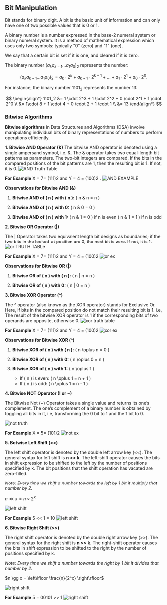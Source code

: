 ## Bit Manipulation
Bit stands for binary digit. A bit is the basic unit of information and can only have one of two possible values that is 0 or 1.

A binary number is a number expressed in the base-2 numeral system or binary numeral system. It is a method of mathematical expression which uses only two symbols: typically "0" (zero) and "1" (one).

We say that a certain bit is set if it is one, and cleared if it is zero.

The binary number $(a_k a_{k-1} \dots a_1 a_0)_2$ represents the number:

$$(a_k a_{k-1} \dots a_1 a_0)_2 = a_k \cdot 2^k + a_{k-1} \cdot 2^{k-1} + \dots + a_1 \cdot 2^1 + a_0 \cdot 2^0.$$

For instance, the binary number $1101_2$ represents the number $13$:

$$
\begin{align*}
1101_2 &= 1 \cdot 2^3 + 1 \cdot 2^2 + 0 \cdot 2^1 + 1 \cdot 2^0 \\
&= 1\cdot 8 + 1 \cdot 4 + 0 \cdot 2 + 1 \cdot 1 \\
&= 13
\end{align*}
$$

### Bitwise Algorithms

**Bitwise algorithms** in Data Structures and Algorithms (DSA) involve manipulating individual bits of binary representations of numbers to perform operations efficiently.

**1. Bitwise AND Operator (&)**
The bitwise AND operator is denoted using a single ampersand symbol, i.e. &. The & operator takes two equal-length bit patterns as parameters. The two-bit integers are compared. If the bits in the compared positions of the bit patterns are 1, then the resulting bit is 1. If not, it is 0.
![AND Truth Table](https://media.geeksforgeeks.org/wp-content/uploads/20220922161337/BItwiseANDoperatortruthtable-300x216.png)

**For Example**
 X = 7= (111)2 and Y = 4 = (100)2 .
![AND EXAMPLE](https://media.geeksforgeeks.org/wp-content/uploads/20220922161722/BitwiseANDExample-300x172.png)

**Observations for Bitwise AND (&)**
1. **Bitwise AND of \( n \) with \( n \):**
    \( n \& n = n \)
   
2. **Bitwise AND of \( n \) with 0:**
   \( n \& 0 = 0 \)
   
3. **Bitwise AND of \( n \) with 1:**
   \( n \& 1 = 0 \) if n is even
   \( n \& 1 = 1 \) if n is odd


**2. ​Bitwise OR Operator (|)**

The | Operator takes two equivalent length bit designs as boundaries; if the two bits in the looked-at position are 0, the next bit is zero. If not, it is 1.
![or TRUTH TABLe](https://media.geeksforgeeks.org/wp-content/uploads/20230731115139/BItwiseORoperatortruthtable-300x216-(2).png)

**For Example**
X = 7= (111)2 and Y = 4 = (100)2 
![or ex](https://media.geeksforgeeks.org/wp-content/uploads/20220922172435/BitwiseORExample-300x172.png)

**Observations for Bitwise OR (|)**

1. **Bitwise OR of \( n \) with \( n \):**
   \( n | n = n \)
   
2. **Bitwise OR of \( n \) with 0:**
  \( n | 0 = n \)


**3. ​Bitwise XOR Operator (^)**

The ^ operator (also known as the XOR operator) stands for Exclusive Or. Here, if bits in the compared position do not match their resulting bit is 1. i.e, The result of the bitwise XOR operator is 1 if the corresponding bits of two operands are opposite, otherwise 0.
![xor truth table](https://media.geeksforgeeks.org/wp-content/uploads/20230731115214/BItwiseXORoperatortruthtable-300x216-(1).png)

**For Example**
X = 7= (111)2 and Y = 4 = (100)2 
![xor ex](https://media.geeksforgeeks.org/wp-content/uploads/20220922173122/BitwiseXORExample-300x176.png)

**Observations for Bitwise XOR (^)**

1. **Bitwise XOR of \( n \) with \( n \):**
    \( n \oplus n = 0 \)
2. **Bitwise XOR of \( n \) with 0:**
    \( n \oplus 0 = n \)
   
3. **Bitwise XOR of \( n \) with 1:**
    \( n \oplus 1 \)
     - If \( n \) is even: \( n \oplus 1 = n + 1 \)
     - If \( n \) is odd: \( n \oplus 1 = n - 1 \)

**4. ​Bitwise NOT Operator (! or ~)**

The Bitwise Not (~) Operator takes a single value and returns its one’s complement. The one’s complement of a binary number is obtained by toggling all bits in it, i.e, transforming the 0 bit to 1 and the 1 bit to 0.

![not truth](https://media.geeksforgeeks.org/wp-content/uploads/20220922152419/BItwiseNOToperatortruthtable-300x166.png)

**For Example**
 X = 5= (101)2 
 ![not ex](https://media.geeksforgeeks.org/wp-content/uploads/20220922175838/BitwiseNOTExample-300x163.png)

**5. Botwise Left Shift (<<)**

The left shift operator is denoted by the double left arrow key (<<). The general syntax for left shift is **n << k**. The left-shift operator causes the bits in shift expression to be shifted to the left by the number of positions specified by k. The bit positions that the shift operation has vacated are zero-filled. 

*Note: Every time we shift a number towards the left by 1 bit it multiply that number by 2.* 

$n \ll x = n \times 2^x$

![left shift](https://media.geeksforgeeks.org/wp-content/uploads/20221219184215/Logical-Left-Shift.png)

**For Example**
5 << 1 = 10
![left shift](https://media.geeksforgeeks.org/wp-content/uploads/20220922195905/11-300x44.png)

**6. Bitwise Right Shift (>>)**

The right shift operator is denoted by the double right arrow key (>>). The general syntax for the right shift is **n >> k**. The right-shift operator causes the bits in shift expression to be shifted to the right by the number of positions specified by k. 

*Note: Every time we shift a number towards the right by 1 bit it divides that number by 2.*

$n \gg x = \left\lfloor \frac{n}{2^x} \right\rfloor$

![right shift](https://media.geeksforgeeks.org/wp-content/uploads/20221219184254/Logical-Right-Shift.png)

**For Example**
5 = 00101 >> 1
![right shift](https://media.geeksforgeeks.org/wp-content/uploads/20220922200449/111-300x44.png)
